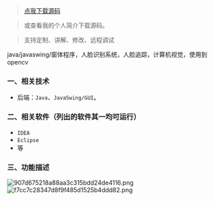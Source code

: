 > [点我下载源码](https://www.notmaker.com/detail/9d481fc375184255adbf68f75baef87a/ghp) 


> 或查看我的个人简介下载源码。

> 支持定制、讲解、修改、远程调试


java/javaswing/窗体程序，人脸识别系统，人脸追踪，计算机视觉，使用到opencv


### 一、相关技术
- 后端：`Java`、`JavaSwing/GUI`。
### 二、相关软件（列出的软件其一均可运行）
- `IDEA`
- `Eclipse`
- 等

### 三、功能描述
![907d675218a88aa3c315bdd24de4116.png](https://store.ptcc9.top/notmaker/user_upload/ba15bc64d0b24c178659372c9c4386bd/2024-03-02%2000:43:56_907d675218a88aa3c315bdd24de4116.png)
![f7cc7c28347d8f9f485d1525b4ddd82.png](https://store.ptcc9.top/notmaker/user_upload/ba15bc64d0b24c178659372c9c4386bd/2024-03-02%2000:44:00_f7cc7c28347d8f9f485d1525b4ddd82.png)
